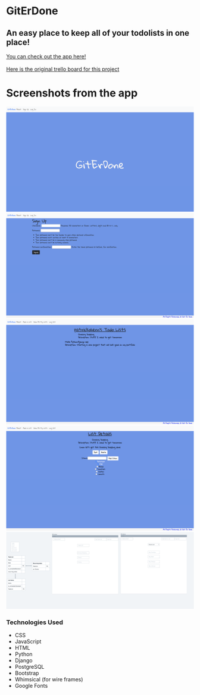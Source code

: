# GitErDone
## An easy place to keep all of your todolists in one place!
[You can check out the app here!](https://giterrdone.herokuapp.com/)
<br></br>
[Here is the original trello board for this project](https://trello.com/b/YjbXK1CC/to-do-list)

# Screenshots from the app
![screenshot](/Screen%20Shot%202021-02-09%20at%202.59.53%20PM.png)
![screenshot](Screen%20Shot%202021-02-09%20at%203.00.02%20PM.png)
![screenshot](Screen%20Shot%202021-02-09%20at%203.02.57%20PM.png)
![screenshot](Screen%20Shot%202021-02-09%20at%203.01.14%20PM.png)
![screenshot](Screen%20Shot%202021-02-09%20at%203.04.17%20PM.png)
### Technologies Used 
* CSS
* JavaScript 
* HTML
* Python
* Django
* PostgreSQL
* Bootstrap
* Whimsical (for wire frames)
* Google Fonts

